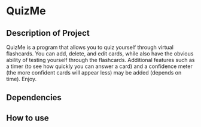 # QuizMe

## Description of Project
QuizMe is a program that allows you to quiz yourself through virtual flashcards. You can add, delete, and edit cards, while also have the obvious ability of testing yourself through the flashcards. Additional features such as a timer (to see how quickly you can answer a card) and a confidence meter (the more confident cards will appear less) may be added (depends on time). Enjoy.

## Dependencies

## How to use

